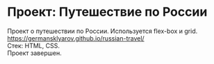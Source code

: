 # Проект: Путешествие по России

Проект о путешествии по России.
Используется flex-box и grid.  
https://germansklyarov.github.io/russian-travel/  
Стек: HTML, CSS.  
Проект завершен.
